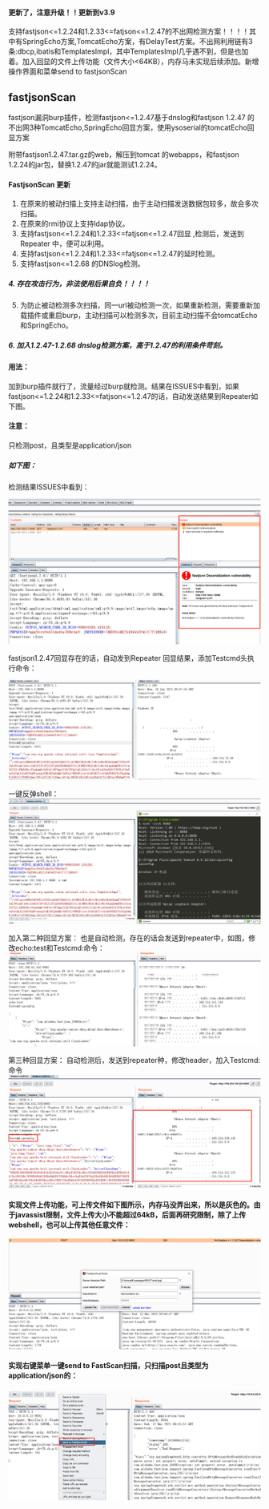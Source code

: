 #### 更新了，注意升级！！更新到v3.9
 支持fastjson<=1.2.24和1.2.33<=fatjson<=1.2.47的不出网检测方案！！！！其中有SpringEcho方案,TomcatEcho方案，有DelayTest方案。不出网利用链有3条:dbcp,ibatis和TemplatesImpl，其中TemplatesImpl几乎遇不到，但是也加着。加入回显的文件上传功能（文件大小<64KB），内存马未实现后续添加。新增操作界面和菜单send to fastjsonScan

## fastjsonScan
fastjson漏洞burp插件，检测fastjson&lt;=1.2.47基于dnslog和fastjson 1.2.47 的不出网3种TomcatEcho,SpringEcho回显方案，使用ysoserial的tomcatEcho回显方案

附带fastjson1.2.47.tar.gz的web，解压到tomcat 的webapps，和fastjson 1.2.24的jar包，替换1.2.47的jar就能测试1.2.24。


   
#### FastjsonScan 更新
 1. 在原来的被动扫描上支持主动扫描，由于主动扫描发送数据包较多，故会多次扫描。
 2. 在原来的rmi协议上支持ldap协议。
 3. 支持fastjson<=1.2.24和1.2.33<=fatjson<=1.2.47回显 ,检测后，发送到Repeater 中，便可以利用。
 4. 支持fastjson<=1.2.24和1.2.33<=fatjson<=1.2.47的延时检测。
 5. 支持fastjson<=1.2.68 的DNSlog检测。
  ##### 4. 存在攻击行为，非法使用后果自负！！！！
 5. 为防止被动检测多次扫描，同一url被动检测一次，如果重新检测，需要重新加载插件或重启burp，主动扫描可以检测多次，目前主动扫描不会tomcatEcho和SpringEcho。
 ##### 6. 加入1.2.47-1.2.68 dnslog检测方案，高于1.2.47的利用条件苛刻。
 
#### 用法：
  加到burp插件就行了，流量经过burp就检测。结果在ISSUES中看到，如果fastjson<=1.2.24和1.2.33<=fatjson<=1.2.47的话，自动发送结果到Repeater如下图。
  
#### 注意：
   只检测post，且类型是application/json
 
##### 如下图：
检测结果ISSUES中看到：

![](%E5%BE%AE%E4%BF%A1%E6%88%AA%E5%9B%BE_20210119112911.png)

fastjson1.2.47回显存在的话，自动发到Repeater 回显结果，添加Testcmd头执行命令：

![](%E5%BE%AE%E4%BF%A1%E6%88%AA%E5%9B%BE_20210118170804.png)

一键反弹shell：
![](%E5%BE%AE%E4%BF%A1%E6%88%AA%E5%9B%BE_20210118174907.png)

加入第二种回显方案：
也是自动检测，存在的话会发送到repeater中，如图，修改echo:test和Testcmd:命令：
![](微信截图_20210402211015.png)

第三种回显方案：
自动检测后，发送到repeater种，修改header，加入Testcmd:命令
![](微信截图_20210430091909.png)

#### 实现文件上传功能，可上传文件如下图所示，内存马没弄出来，所以是灰色的。由于javassist限制，文件上传大小不能超过64kB，后面再研究限制，除了上传webshell，也可以上传其他任意文件：
![](微信截图_20210512170701.png)

#### 实现右键菜单一键send to FastScan扫描，只扫描post且类型为application/json的：
![](微信截图_20210512165855.png)

